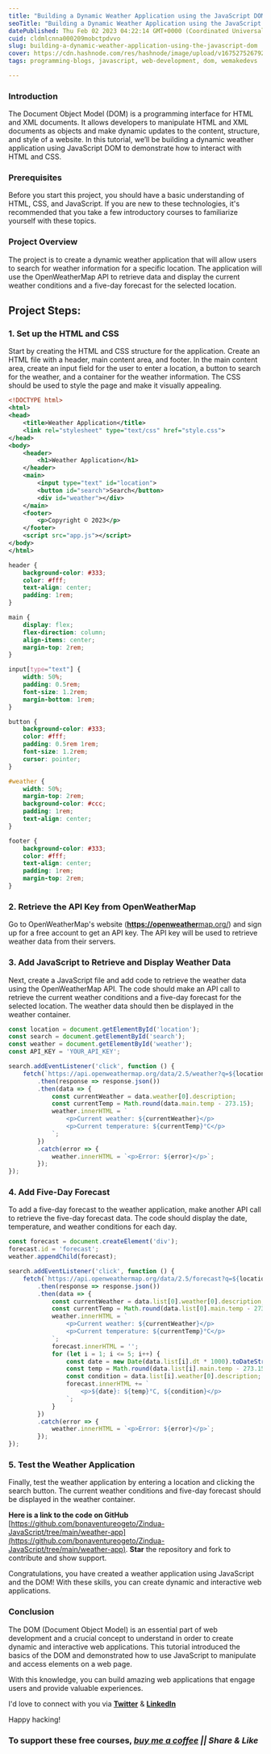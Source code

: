 ```yaml
---
title: "Building a Dynamic Weather Application using the JavaScript DOM"
seoTitle: "Building a Dynamic Weather Application using the JavaScript DOM"
datePublished: Thu Feb 02 2023 04:22:14 GMT+0000 (Coordinated Universal Time)
cuid: cldmlcnna000209mobctpdvvo
slug: building-a-dynamic-weather-application-using-the-javascript-dom
cover: https://cdn.hashnode.com/res/hashnode/image/upload/v1675275267928/03eb476d-2459-4870-b31b-fd58097f8b66.jpeg
tags: programming-blogs, javascript, web-development, dom, wemakedevs

---
```


### Introduction

The Document Object Model (DOM) is a programming interface for HTML and XML documents. It allows developers to manipulate HTML and XML documents as objects and make dynamic updates to the content, structure, and style of a website. In this tutorial, we’ll be building a dynamic weather application using JavaScript DOM to demonstrate how to interact with HTML and CSS.

### Prerequisites

Before you start this project, you should have a basic understanding of HTML, CSS, and JavaScript. If you are new to these technologies, it's recommended that you take a few introductory courses to familiarize yourself with these topics.

### Project Overview

The project is to create a dynamic weather application that will allow users to search for weather information for a specific location. The application will use the OpenWeatherMap API to retrieve data and display the current weather conditions and a five-day forecast for the selected location.

## Project Steps:

### 1\. Set up the HTML and CSS

Start by creating the HTML and CSS structure for the application. Create an HTML file with a header, main content area, and footer. In the main content area, create an input field for the user to enter a location, a button to search for the weather, and a container for the weather information. The CSS should be used to style the page and make it visually appealing.

```xml
<!DOCTYPE html>
<html>
<head>
	<title>Weather Application</title>
	<link rel="stylesheet" type="text/css" href="style.css">
</head>
<body>
	<header>
		<h1>Weather Application</h1>
	</header>
	<main>
		<input type="text" id="location">
		<button id="search">Search</button>
		<div id="weather"></div>
	</main>
	<footer>
		<p>Copyright © 2023</p>
	</footer>
	<script src="app.js"></script>
</body>
</html>
```

```css
header {
	background-color: #333;
	color: #fff;
	text-align: center;
	padding: 1rem;
}

main {
	display: flex;
	flex-direction: column;
	align-items: center;
	margin-top: 2rem;
}

input[type="text"] {
	width: 50%;
	padding: 0.5rem;
	font-size: 1.2rem;
	margin-bottom: 1rem;
}

button {
	background-color: #333;
	color: #fff;
	padding: 0.5rem 1rem;
	font-size: 1.2rem;
	cursor: pointer;
}

#weather {
	width: 50%;
	margin-top: 2rem;
	background-color: #ccc;
	padding: 1rem;
	text-align: center;
}

footer {
	background-color: #333;
	color: #fff;
	text-align: center;
	padding: 1rem;
	margin-top: 2rem;
}
```

### 2\. Retrieve the API Key from OpenWeatherMap

Go to OpenWeatherMap's website ([**https://openweather**](https://openweather)[map.org/](http://map.org/)) and sign up for a free account to get an API key. The API key will be used to retrieve weather data from their servers.

### 3\. Add JavaScript to Retrieve and Display Weather Data

Next, create a JavaScript file and add code to retrieve the weather data using the OpenWeatherMap API. The code should make an API call to retrieve the current weather conditions and a five-day forecast for the selected location. The weather data should then be displayed in the weather container.

```javascript
const location = document.getElementById('location');
const search = document.getElementById('search');
const weather = document.getElementById('weather');
const API_KEY = 'YOUR_API_KEY';

search.addEventListener('click', function () {
	fetch(`https://api.openweathermap.org/data/2.5/weather?q=${location.value}&appid=${API_KEY}`)
		.then(response => response.json())
		.then(data => {
			const currentWeather = data.weather[0].description;
			const currentTemp = Math.round(data.main.temp - 273.15);
			weather.innerHTML = `
				<p>Current weather: ${currentWeather}</p>
				<p>Current temperature: ${currentTemp}°C</p>
			`;
		})
		.catch(error => {
			weather.innerHTML = `<p>Error: ${error}</p>`;
		});
});
```

### 4\. Add Five-Day Forecast

To add a five-day forecast to the weather application, make another API call to retrieve the five-day forecast data. The code should display the date, temperature, and weather conditions for each day.

```javascript
const forecast = document.createElement('div');
forecast.id = 'forecast';
weather.appendChild(forecast);

search.addEventListener('click', function () {
	fetch(`https://api.openweathermap.org/data/2.5/forecast?q=${location.value}&appid=${API_KEY}`)
		.then(response => response.json())
		.then(data => {
			const currentWeather = data.list[0].weather[0].description;
			const currentTemp = Math.round(data.list[0].main.temp - 273.15);
			weather.innerHTML = `
				<p>Current weather: ${currentWeather}</p>
				<p>Current temperature: ${currentTemp}°C</p>
			`;
			forecast.innerHTML = '';
			for (let i = 1; i <= 5; i++) {
				const date = new Date(data.list[i].dt * 1000).toDateString();
				const temp = Math.round(data.list[i].main.temp - 273.15);
				const condition = data.list[i].weather[0].description;
				forecast.innerHTML += `
					<p>${date}: ${temp}°C, ${condition}</p>
				`;
			}
		})
		.catch(error => {
			weather.innerHTML = `<p>Error: ${error}</p>`;
		});
});
```

### 5\. Test the Weather Application

Finally, test the weather application by entering a location and clicking the search button. The current weather conditions and five-day forecast should be displayed in the weather container.

**Here is a link to the code on GitHub** [https://github.com/bonaventureogeto/Zindua-JavaScript/tree/main/weather-app](https://github.com/bonaventureogeto/Zindua-JavaScript/tree/main/weather-app). **Star** the repository and fork to contribute and show support.

Congratulations, you have created a weather application using JavaScript and the DOM! With these skills, you can create dynamic and interactive web applications.

### Conclusion

The DOM (Document Object Model) is an essential part of web development and a crucial concept to understand in order to create dynamic and interactive web applications. This tutorial introduced the basics of the DOM and demonstrated how to use JavaScript to manipulate and access elements on a web page.

With this knowledge, you can build amazing web applications that engage users and provide valuable experiences.

I'd love to connect with you via [**Twitter**](https://twitter.com/bonaogeto) & [**LinkedIn**](https://www.linkedin.com/in/bonaventureogeto/)

Happy hacking!

### **To support these free courses,** [***buy me a coffee***](https://www.buymeacoffee.com/bonaogeto) ***|| Share & Like***
